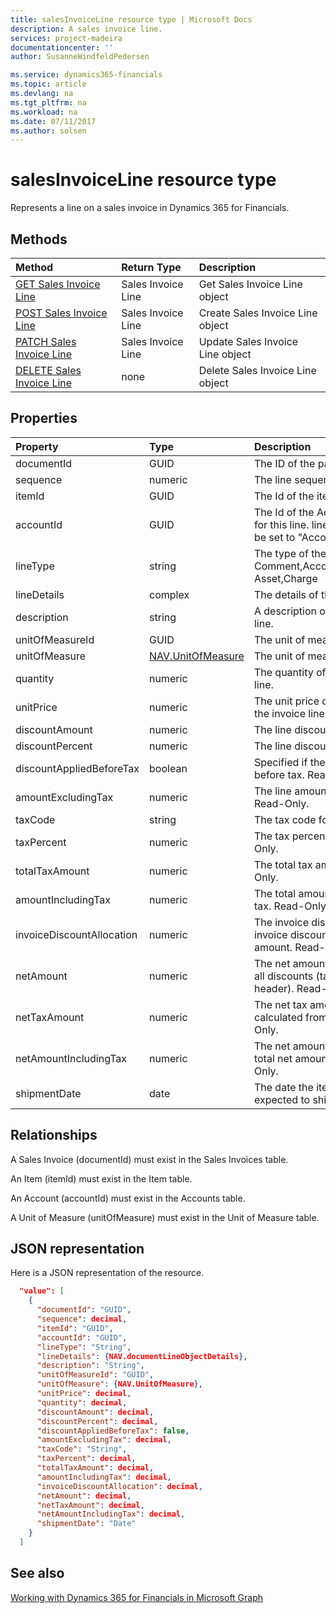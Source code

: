 ```yaml
---
title: salesInvoiceLine resource type | Microsoft Docs
description: A sales invoice line.
services: project-madeira
documentationcenter: ''
author: SusanneWindfeldPedersen

ms.service: dynamics365-financials
ms.topic: article
ms.devlang: na
ms.tgt_pltfrm: na
ms.workload: na
ms.date: 07/11/2017
ms.author: solsen
---
```


# salesInvoiceLine resource type
Represents a line on a sales invoice in Dynamics 365 for Financials.

## Methods

| Method       | Return Type  |Description|
|:---------------|:--------|:----------|
|[GET Sales Invoice Line](../api/dynamics_get_salesinvoiceline.md)|Sales Invoice Line|Get Sales Invoice Line object|
|[POST Sales Invoice Line](../api/dynamics_create_salesinvoiceline.md)|Sales Invoice Line|Create Sales Invoice Line object|
|[PATCH Sales Invoice Line](../api/dynamics_update_salesinvoiceline.md)|Sales Invoice Line|Update Sales Invoice Line object|
|[DELETE Sales Invoice Line](../api/dynamics_delete_salesinvoiceline.md)|none|Delete Sales Invoice Line object|

## Properties
| Property	   | Type	|Description|
|:---------------|:--------|:----------|
|documentId|GUID|The ID of the parent invoice.|
|sequence|numeric|The line sequence number.|
|itemId|GUID|The Id of the item in the invoice line.|
|accountId|GUID|The Id of the Account that will be used for this line. lineType will automatically be set to "Account" if this is set.|
|lineType|string|The type of the line. Can be Comment,Account,Item,Resource,Fixed Asset,Charge|
|lineDetails|complex|The details of the line.|
|description|string|A description of the item in the invoice line.|
|unitOfMeasureId|GUID|The unit of measure for the invoice line.|
|unitOfMeasure|[NAV.UnitOfMeasure](../resources/dynamics_complex_types.md)|The unit of measure complex type.|
|quantity|numeric|The quantity of the item in the invoice line.|
|unitPrice|numeric|The unit price of each individual item in the invoice line.|
|discountAmount|numeric|The line discount amount.|
|discountPercent|numeric|The line discount percent.|
|discountAppliedBeforeTax|boolean|Specified if the discount is applied before tax. Read-Only.|
|amountExcludingTax|numeric|The line amount excluding the tax. Read-Only.|
|taxCode|string|The tax code for the line.|
|taxPercent|numeric|The tax percent for the line. Read-Only.|
|totalTaxAmount|numeric|The total tax amount for the line. Read-Only.|
|amountIncludingTax|numeric|The total amount for the line including tax. Read-Only.|
|invoiceDiscountAllocation|numeric|The invoice discount allocation is the invoice discount distributed on the total amount. Read-Only.|
|netAmount|numeric|The net amount is the amount including all discounts (taken from invoice header). Read-Only.|
|netTaxAmount|numeric|The net tax amount is the tax amount calculated from net amount. Read-Only.|
|netAmountIncludingTax|numeric|The net amount including tax is the total net amount including tax. Read-Only.|
|shipmentDate|date|The date the item in the line is expected to ship.|

## Relationships
A Sales Invoice (documentId) must exist in the Sales Invoices table.

An Item (itemId) must exist in the Item table.

An Account (accountId) must exist in the Accounts table.

A Unit of Measure (unitOfMeasure) must exist in the Unit of Measure table.

## JSON representation

Here is a JSON representation of the resource.


```json
  "value": [
    {
      "documentId": "GUID",
      "sequence": decimal,
      "itemId": "GUID",
      "accountId": "GUID",
      "lineType": "String",
      "lineDetails": {NAV.documentLineObjectDetails},
      "description": "String",
      "unitOfMeasureId": "GUID",
      "unitOfMeasure": {NAV.UnitOfMeasure},
      "unitPrice": decimal,
      "quantity": decimal,
      "discountAmount": decimal,
      "discountPercent": decimal,
      "discountAppliedBeforeTax": false,
      "amountExcludingTax": decimal,
      "taxCode": "String",
      "taxPercent": decimal,
      "totalTaxAmount": decimal,
      "amountIncludingTax": decimal,
      "invoiceDiscountAllocation": decimal,
      "netAmount": decimal,
      "netTaxAmount": decimal,
      "netAmountIncludingTax": decimal,
      "shipmentDate": "Date"
    }
  ]

```

## See also
[Working with Dynamics 365 for Financials in Microsoft Graph](../resources/dynamics_overview.md) 

